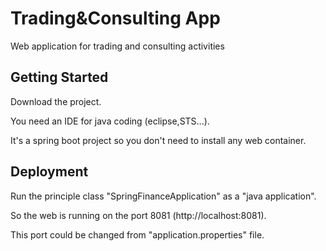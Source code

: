 # Trading&Consulting App
Web application for trading and consulting activities


## Getting Started
Download the project.

You need an IDE for java coding (eclipse,STS...).

It's a spring boot project so you don't need to install any web container.


## Deployment
Run the principle class "SpringFinanceApplication" as a "java application".

So the web is running on the port 8081 (http://localhost:8081).

This port could be changed from "application.properties" file.
